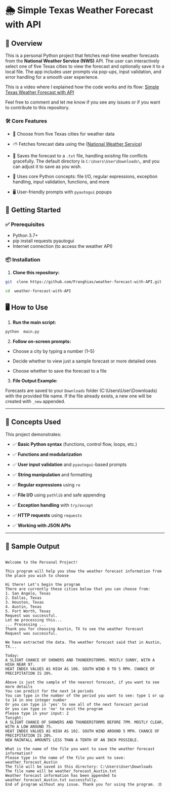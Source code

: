 # 🌦️ Simple Texas Weather Forecast with API


## 📌 Overview

This is a personal Python project that fetches real-time weather forecasts from the **National Weather Service (NWS)** API. The user can interactively select one of five Texas cities to view the forecast and optionally save it to a local file. The app includes user prompts via pop-ups, input validation, and error handling for a smooth user experience.

This is a video where I explained how the code works and its flow: [Simple Texas Weather Forecast with API](https://angelostate.yuja.com/V/Video?v=13197984&a=19250832&isPlaying=false&startTime=0)

Feel free to comment and let me know if you see any issues or if you want to contribute to this repository.
  
### 🛠️ Core Features
  

- 📍 Choose from five Texas cities for weather data

- ⛅ Fetches forecast data using the ([National Weather Service](https://api.weather.gov/))

- 💾 Saves the forecast to a `.txt` file, handling existing file conflicts gracefully. The default directory is `C:\Users\User\Downloads\`, and you can adjust it to save as you wish.

- 🧠 Uses core Python concepts: file I/O, regular expressions, exception handling, input validation, functions, and more

- 🖥️ User-friendly prompts with `pyautogui` popups


## 🚀 Getting Started

### ✅ Prerequisites
- Python 3.7+
- pip install requests pyautogui
- Internet connection (to access the weather API)
  
### 📦 Installation
1.  **Clone this repository:**
```bash
git  clone https://github.com/Franghias/weather-forecast-with-API.git

cd  weather-forecast-with-API
```
  

## 🖥️ How to Use

1.  **Run the main script:**

```bash
python  main.py
```
  
2.  **Follow on-screen prompts:**  
- Choose a city by typing a number (1–5)

- Decide whether to view just a sample forecast or more detailed ones

- Choose whether to save the forecast to a file


3.  **File Output Example:**

Forecasts are saved to your `Downloads` folder (C:\Users\User\Downloads\) with the provided file name. If the file already exists, a new one will be created with `_new` appended.
  
---


## 🧠 Concepts Used

This project demonstrates:

- ✅ **Basic Python syntax** (functions, control flow, loops, etc.)

- ✅ **Functions and modularization**

- ✅ **User input validation** and `pyautogui`-based prompts

- ✅ **String manipulation** and formatting

- ✅ **Regular expressions** using `re`

- ✅ **File I/O** using `pathlib` and safe appending

- ✅ **Exception handling** with `try/except`

- ✅ **HTTP requests** using `requests`

- ✅ **Working with JSON APIs**
  
---
  

## 📸 Sample Output

```text

Welcome to the Personal Project!

This program will help you show the weather forecast information from the place you wish to choose

Hi there! Let's begin the program
There are currently these cities below that you can choose from: 
1. San Angelo, Texas
2. Dallas, Texas
3. Houston, Texas
4. Austin, Texas
5. Fort Worth, Texas
Request was successful.
Let me processing this...
... Processing ...
Thank you for choosing Austin, TX to see the weather forecast
Request was successful.

We have extracted the data. The weather forecast said that in Austin, TX...

Today: 
A SLIGHT CHANCE OF SHOWERS AND THUNDERSTORMS. MOSTLY SUNNY, WITH A HIGH NEAR 97. 
HEAT INDEX VALUES AS HIGH AS 106. SOUTH WIND 0 TO 5 MPH. CHANCE OF PRECIPITATION IS 20%.

Above is just the sample of the nearest forecast, if you want to see more details
You can predict for the next 14 periods
You can type in the number of the period you want to see: type 1 or up to 14 in one integer number
Or you can type in 'yes' to see all of the next forecast period
Or you can type in 'no' to exit the program
Please type in your input: 2
Tonight: 
A SLIGHT CHANCE OF SHOWERS AND THUNDERSTORMS BEFORE 7PM. MOSTLY CLEAR, WITH A LOW AROUND 75. 
HEAT INDEX VALUES AS HIGH AS 102. SOUTH WIND AROUND 5 MPH. CHANCE OF PRECIPITATION IS 20%. 
NEW RAINFALL AMOUNTS LESS THAN A TENTH OF AN INCH POSSIBLE.

What is the name of the file you want to save the weather forecast information?
Please type in the name of the file you want to save: weather_forecast_Austin 
The file will be saved in this directory: C:\Users\User\Downloads
The file name will be weather_forecast_Austin.txt
Weather forecast information has been appended to weather_forecast_Austin.txt successfully.
End of program without any issue. Thank you for using the program. :D
```

